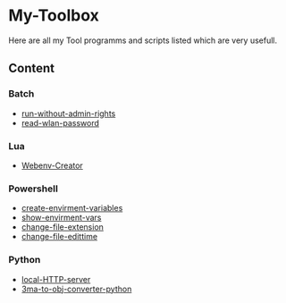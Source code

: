 <!--

to add / update the submodules:

git submodule add https://github.com/shadowdara/Webenv-Creator Webenv-Creator

git submodule update --remote

-->

# My-Toolbox

Here are all my Tool programms and scripts listed which are
very usefull.

## Content

### Batch
- [run-without-admin-rights](https://github.com/weuritz8u/run-without-admin-rights)
- [read-wlan-password](https://github.com/weuritz8u/read-wlan-password)

### Lua
- [Webenv-Creator](https://github.com/shadowdara/Webenv-Creator)

### Powershell
- [create-envirment-variables](https://github.com/weuritz8u/create-envirment-variables)
- [show-envirment-vars](https://github.com/weuritz8u/show-envirment-vars)
- [change-file-extension](https://github.com/weuritz8u/change-file-extension)
- [change-file-edittime](https://github.com/weuritz8u/change-file-edittime)

### Python
- [local-HTTP-server](https://github.com/weuritz8u/local-HTTP-server)
- [3ma-to-obj-converter-python](https://github.com/weuritz8u/3ma-to-obj-converter-python)

<!--
- [](https://github.com/shadowdara/)
- [](https://github.com/shadowdara/)
-->
